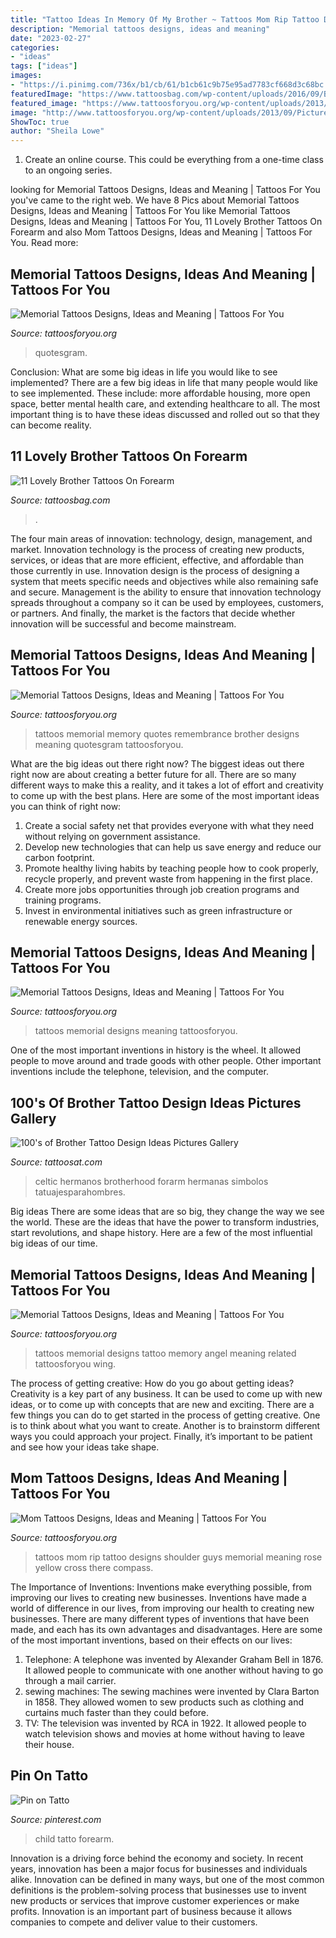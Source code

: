 ```yaml
---
title: "Tattoo Ideas In Memory Of My Brother ~ Tattoos Mom Rip Tattoo Designs Shoulder Guys Memorial Meaning Rose Yellow Cross There Compass"
description: "Memorial tattoos designs, ideas and meaning"
date: "2023-02-27"
categories:
- "ideas"
tags: ["ideas"]
images:
- "https://i.pinimg.com/736x/b1/cb/61/b1cb61c9b75e95ad7783cf668d3c68bc.jpg"
featuredImage: "https://www.tattoosbag.com/wp-content/uploads/2016/09/Brother-Tattoo-On-Arm.jpg"
featured_image: "https://www.tattoosforyou.org/wp-content/uploads/2013/10/Mom-Tattoo-Ideas-For-Men.jpg"
image: "http://www.tattoosforyou.org/wp-content/uploads/2013/09/Pictures-of-Memorial-Tattoos.jpg"
ShowToc: true
author: "Sheila Lowe"
---
```



1. Create an online course. This could be everything from a one-time class to an ongoing series.

	

		
looking for Memorial Tattoos Designs, Ideas and Meaning | Tattoos For You you've came to the right web. We have 8 Pics about Memorial Tattoos Designs, Ideas and Meaning | Tattoos For You like Memorial Tattoos Designs, Ideas and Meaning | Tattoos For You, 11 Lovely Brother Tattoos On Forearm and also Mom Tattoos Designs, Ideas and Meaning | Tattoos For You. Read more:
		
    
## Memorial Tattoos Designs, Ideas And Meaning | Tattoos For You

<img loading=lazy src="https://www.tattoosforyou.org/wp-content/uploads/2013/09/Memorial-Tattoos-Quotes.jpg" onerror="this.onerror=null;this.src='https://tse2.mm.bing.net/th?id=OIP.a3hDzoJoKjVr56zr0jdqAwHaJ4&amp;pid=15.1';" alt="Memorial Tattoos Designs, Ideas and Meaning | Tattoos For You">

_Source: tattoosforyou.org_

>quotesgram. 

	

Conclusion: What are some big ideas in life you would like to see implemented?
There are a few big ideas in life that many people would like to see implemented. These include: more affordable housing, more open space, better mental health care, and extending healthcare to all. The most important thing is to have these ideas discussed and rolled out so that they can become reality.

    
## 11 Lovely Brother Tattoos On Forearm

<img loading=lazy src="https://www.tattoosbag.com/wp-content/uploads/2016/09/Brother-Tattoo-On-Arm.jpg" onerror="this.onerror=null;this.src='https://tse4.mm.bing.net/th?id=OIP.djkf0ZPTdhY_uFFSewKYygHaDY&amp;pid=15.1';" alt="11 Lovely Brother Tattoos On Forearm">

_Source: tattoosbag.com_

>. 

	

The four main areas of innovation: technology, design, management, and market.
Innovation technology is the process of creating new products, services, or ideas that are more efficient, effective, and affordable than those currently in use. Innovation design is the process of designing a system that meets specific needs and objectives while also remaining safe and secure. Management is the ability to ensure that innovation technology spreads throughout a company so it can be used by employees, customers, or partners. And finally, the market is the factors that decide whether innovation will be successful and become mainstream.

    
## Memorial Tattoos Designs, Ideas And Meaning | Tattoos For You

<img loading=lazy src="http://www.tattoosforyou.org/wp-content/uploads/2013/09/Memory-Tattoos.jpg" onerror="this.onerror=null;this.src='https://tse2.mm.bing.net/th?id=OIP.2G3m8Gd8v3K5JWT_Hw4llAHaJ4&amp;pid=15.1';" alt="Memorial Tattoos Designs, Ideas and Meaning | Tattoos For You">

_Source: tattoosforyou.org_

>tattoos memorial memory quotes remembrance brother designs meaning quotesgram tattoosforyou. 

	

What are the big ideas out there right now?
The biggest ideas out there right now are about creating a better future for all. There are so many different ways to make this a reality, and it takes a lot of effort and creativity to come up with the best plans. Here are some of the most important ideas you can think of right now:
1. Create a social safety net that provides everyone with what they need without relying on government assistance.
2. Develop new technologies that can help us save energy and reduce our carbon footprint. 
3. Promote healthy living habits by teaching people how to cook properly, recycle properly, and prevent waste from happening in the first place. 
4. Create more jobs opportunities through job creation programs and training programs. 
5. Invest in environmental initiatives such as green infrastructure or renewable energy sources.

    
## Memorial Tattoos Designs, Ideas And Meaning | Tattoos For You

<img loading=lazy src="http://www.tattoosforyou.org/wp-content/uploads/2013/09/Pictures-of-Memorial-Tattoos.jpg" onerror="this.onerror=null;this.src='https://tse2.mm.bing.net/th?id=OIP.rmNrUdDl5hTDscNSobcMygHaFj&amp;pid=15.1';" alt="Memorial Tattoos Designs, Ideas and Meaning | Tattoos For You">

_Source: tattoosforyou.org_

>tattoos memorial designs meaning tattoosforyou. 

	

One of the most important inventions in history is the wheel. It allowed people to move around and trade goods with other people. Other important inventions include the telephone, television, and the computer.

    
## 100&#039;s Of Brother Tattoo Design Ideas Pictures Gallery

<img loading=lazy src="http://tattoosat.com/wp-content/uploads/2014/12/Brother-3.jpg" onerror="this.onerror=null;this.src='https://tse4.mm.bing.net/th?id=OIP.UswQ971ktDE3Gb8TnY2o7gHaJ4&amp;pid=15.1';" alt="100&#039;s of Brother Tattoo Design Ideas Pictures Gallery">

_Source: tattoosat.com_

>celtic hermanos brotherhood forarm hermanas simbolos tatuajesparahombres. 

	

Big ideas
There are some ideas that are so big, they change the way we see the world. These are the ideas that have the power to transform industries, start revolutions, and shape history. Here are a few of the most influential big ideas of our time.

    
## Memorial Tattoos Designs, Ideas And Meaning | Tattoos For You

<img loading=lazy src="http://www.tattoosforyou.org/wp-content/uploads/2013/09/Memorial-Tattoos-Designs.jpg" onerror="this.onerror=null;this.src='https://tse1.mm.bing.net/th?id=OIP.0sOhd050vuguWGmda7L3UwHaJ4&amp;pid=15.1';" alt="Memorial Tattoos Designs, Ideas and Meaning | Tattoos For You">

_Source: tattoosforyou.org_

>tattoos memorial designs tattoo memory angel meaning related tattoosforyou wing. 

	

The process of getting creative: How do you go about getting ideas?
Creativity is a key part of any business. It can be used to come up with new ideas, or to come up with concepts that are new and exciting. There are a few things you can do to get started in the process of getting creative. One is to think about what you want to create. Another is to brainstorm different ways you could approach your project. Finally, it’s important to be patient and see how your ideas take shape.

    
## Mom Tattoos Designs, Ideas And Meaning | Tattoos For You

<img loading=lazy src="https://www.tattoosforyou.org/wp-content/uploads/2013/10/Mom-Tattoo-Ideas-For-Men.jpg" onerror="this.onerror=null;this.src='https://tse2.mm.bing.net/th?id=OIP.0WkGucwslGOc2qqNKtTKpAHaJ4&amp;pid=15.1';" alt="Mom Tattoos Designs, Ideas and Meaning | Tattoos For You">

_Source: tattoosforyou.org_

>tattoos mom rip tattoo designs shoulder guys memorial meaning rose yellow cross there compass. 

	

The Importance of Inventions: Inventions make everything possible, from improving our lives to creating new businesses.
Inventions have made a world of difference in our lives, from improving our health to creating new businesses. There are many different types of inventions that have been made, and each has its own advantages and disadvantages. Here are some of the most important inventions, based on their effects on our lives:
1. Telephone: A telephone was invented by Alexander Graham Bell in 1876. It allowed people to communicate with one another without having to go through a mail carrier. 
2. sewing machines: The sewing machines were invented by Clara Barton in 1858. They allowed women to sew products such as clothing and curtains much faster than they could before. 
3. TV: The television was invented by RCA in 1922. It allowed people to watch television shows and movies at home without having to leave their house. 

    
## Pin On Tatto

<img loading=lazy src="https://i.pinimg.com/736x/b1/cb/61/b1cb61c9b75e95ad7783cf668d3c68bc.jpg" onerror="this.onerror=null;this.src='https://tse3.mm.bing.net/th?id=OIP.OIYr6QYxpkMaQv4KxpDTxAHaJ3&amp;pid=15.1';" alt="Pin on Tatto">

_Source: pinterest.com_

>child tatto forearm. 

	

Innovation is a driving force behind the economy and society. In recent years, innovation has been a major focus for businesses and individuals alike. Innovation can be defined in many ways, but one of the most common definitions is the problem-solving process that businesses use to invent new products or services that improve customer experiences or make profits. Innovation is an important part of business because it allows companies to compete and deliver value to their customers.

